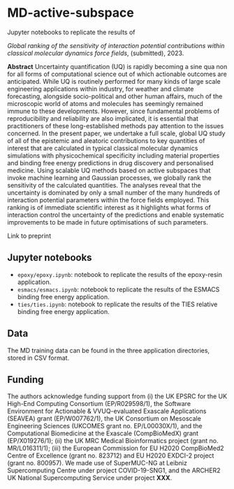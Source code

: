 # MD-active-subspace

Jupyter notebooks to replicate the results of 

*Global ranking of the sensitivity of interaction potential contributions within classical molecular dynamics force fields*, (submitted), 2023.

**Abstract**
Uncertainty quantification (UQ) is rapidly becoming a sine qua non for all forms of computational science out of which actionable outcomes are anticipated. While UQ is routinely performed for many kinds of large scale engineering applications within industry, for weather and climate forecasting, alongside socio-political and other human affairs, much of the microscopic world of atoms and molecules has seemingly remained immune to these developments. However, since fundamental problems of reproducibility and reliability are also implicated, it is essential that practitioners of these long-established methods pay attention to the issues concerned. In the present paper, we undertake a full scale, global UQ study of all of the epistemic and aleatoric contributions to key quantities of interest that are calculated in typical classical molecular dynamics simulations with physicochemical specificity including material properties and binding free energy predictions in drug discovery and personalised medicine. Using scalable UQ methods based on active subspaces that invoke machine learning and Gaussian processes, we globally rank the sensitivity of the calculated quantities. The analyses reveal that the uncertainty is dominated by only a small number of the many hundreds of interaction potential parameters within the force fields employed. This ranking is of immediate scientific interest as it highlights what forms of interaction control the uncertainty of the predictions and enable systematic improvements to be made in future optimisations of such parameters.

Link to preprint

## Jupyter notebooks

* `epoxy/epoxy.ipynb`: notebook to replicate the results of the epoxy-resin application.
* `esmacs/esmacs.ipynb`: notebook to replicate the results of the ESMACS binding free energy application.
* `ties/ties.ipynb`: notebook to replicate the results of the TIES relative binding free energy application.

## Data

The MD training data can be found in the three application directories, stored in CSV format.

## Funding

The authors acknowledge funding support from (i) the UK EPSRC for the UK High-End Computing Consortium (EP/R029598/1), the Software Environment for Actionable \& VVUQ-evaluated Exascale Applications (SEAVEA) grant (EP/W007762/1), the UK Consortium on Mesoscale Engineering Sciences (UKCOMES grant no. EP/L00030X/1), and the Computational Biomedicine at the Exascale (CompBioMedX) grant (EP/X019276/1); (ii) the UK MRC Medical Bioinformatics project (grant no. MR/L016311/1); (iii) the European Commission for EU H2020 CompBioMed2 Centre of Excellence (grant no. 823712) and EU H2020 EXDCI-2 project (grant no. 800957). We made use of SuperMUC-NG at Leibniz Supercomputing Centre under project COVID-19-SNG1, and the ARCHER2 UK National Supercomputing Service under project **XXX**.
